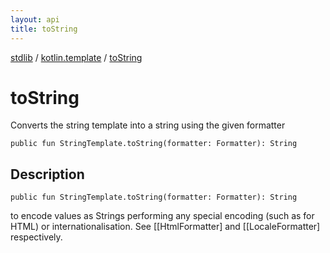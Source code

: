 ```yaml
---
layout: api
title: toString
---
```

[stdlib](../index.md) / [kotlin.template](index.md) / [toString](toString.md)

# toString
Converts the string template into a string using the given formatter
```
public fun StringTemplate.toString(formatter: Formatter): String
```
## Description
```
public fun StringTemplate.toString(formatter: Formatter): String
```
to encode values as Strings performing any special encoding (such as for HTML)
or internationalisation.
See [[HtmlFormatter] and [[LocaleFormatter] respectively.

